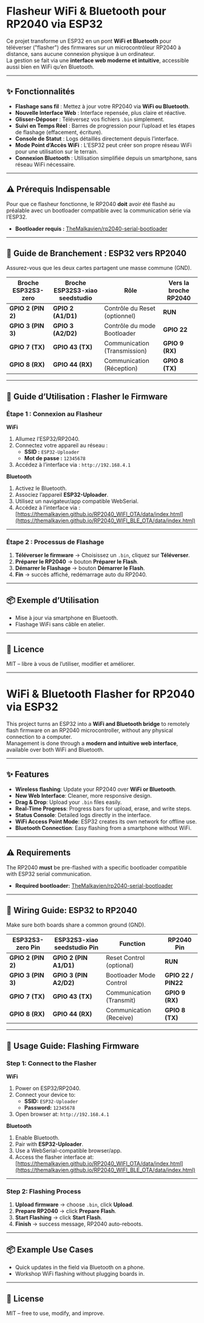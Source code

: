 # Flasheur WiFi & Bluetooth pour RP2040 via ESP32

Ce projet transforme un ESP32 en un pont **WiFi et Bluetooth** pour téléverser ("flasher") des firmwares sur un microcontrôleur RP2040 à distance, sans aucune connexion physique à un ordinateur.  
La gestion se fait via une **interface web moderne et intuitive**, accessible aussi bien en WiFi qu’en Bluetooth.

---

## ✨ Fonctionnalités

* **Flashage sans fil** : Mettez à jour votre RP2040 via **WiFi ou Bluetooth**.  
* **Nouvelle Interface Web** : Interface repensée, plus claire et réactive.  
* **Glisser-Déposer** : Téléversez vos fichiers `.bin` simplement.  
* **Suivi en Temps Réel** : Barres de progression pour l’upload et les étapes de flashage (effacement, écriture).  
* **Console de Statut** : Logs détaillés directement depuis l’interface.  
* **Mode Point d’Accès WiFi** : L’ESP32 peut créer son propre réseau WiFi pour une utilisation sur le terrain.  
* **Connexion Bluetooth** : Utilisation simplifiée depuis un smartphone, sans réseau WiFi nécessaire.  

---

## ⚠️ Prérequis Indispensable

Pour que ce flasheur fonctionne, le RP2040 **doit** avoir été flashé au préalable avec un bootloader compatible avec la communication série via l’ESP32.  

* **Bootloader requis :** [TheMalkavien/rp2040-serial-bootloader](https://github.com/TheMalkavien/rp2040-serial-bootloader)  

---

## 🔌 Guide de Branchement : ESP32 vers RP2040

Assurez-vous que les deux cartes partagent une masse commune (GND).

| Broche ESP32S3-zero | Broche ESP32S3-xiao seedstudio | Rôle                          | Vers la broche RP2040 |
|---------------------|--------------------------------|-------------------------------|------------------------|
| **GPIO 2 (PIN 2)**          | **GPIO 2 (A1/D1)**                     | Contrôle du Reset (optionnel) | **RUN**              |
| **GPIO 3 (PIN 3)**          | **GPIO 3 (A2/D2)**                     | Contrôle du mode Bootloader   | **GPIO 22**            |
| **GPIO 7 (TX)**     | **GPIO 43 (TX)**               | Communication (Transmission)  | **GPIO 9 (RX)**        |
| **GPIO 8 (RX)**     | **GPIO 44 (RX)**               | Communication (Réception)     | **GPIO 8 (TX)**        |

---

## 🚀 Guide d’Utilisation : Flasher le Firmware

### Étape 1 : Connexion au Flasheur

**WiFi**  
1. Allumez l’ESP32/RP2040.  
2. Connectez votre appareil au réseau :  
   * **SSID :** `ESP32-Uploader`  
   * **Mot de passe :** `12345678`  
3. Accédez à l’interface via : `http://192.168.4.1`  

**Bluetooth**  
1. Activez le Bluetooth.  
2. Associez l’appareil **ESP32-Uploader**.  
3. Utilisez un navigateur/app compatible WebSerial.  
4. Accédez à l’interface via : [https://themalkavien.github.io/RP2040_WIFI_OTA/data/index.html](https://themalkavien.github.io/RP2040_WIFI_BLE_OTA/data/index.html)

---

### Étape 2 : Processus de Flashage

1. **Téléverser le firmware** → Choisissez un `.bin`, cliquez sur **Téléverser**.  
2. **Préparer le RP2040** → bouton **Préparer le Flash**.  
3. **Démarrer le Flashage** → bouton **Démarrer le Flash**.  
4. **Fin** → succès affiché, redémarrage auto du RP2040.  

---

## 📦 Exemple d’Utilisation

- Mise à jour via smartphone en Bluetooth.  
- Flashage WiFi sans câble en atelier.  

---

## 📜 Licence

MIT – libre à vous de l’utiliser, modifier et améliorer.

---

# WiFi & Bluetooth Flasher for RP2040 via ESP32

This project turns an ESP32 into a **WiFi and Bluetooth bridge** to remotely flash firmware on an RP2040 microcontroller, without any physical connection to a computer.  
Management is done through a **modern and intuitive web interface**, available over both WiFi and Bluetooth.

---

## ✨ Features

* **Wireless flashing**: Update your RP2040 over **WiFi or Bluetooth**.  
* **New Web Interface**: Cleaner, more responsive design.  
* **Drag & Drop**: Upload your `.bin` files easily.  
* **Real-Time Progress**: Progress bars for upload, erase, and write steps.  
* **Status Console**: Detailed logs directly in the interface.  
* **WiFi Access Point Mode**: ESP32 creates its own network for offline use.  
* **Bluetooth Connection**: Easy flashing from a smartphone without WiFi.  

---

## ⚠️ Requirements

The RP2040 **must** be pre-flashed with a specific bootloader compatible with ESP32 serial communication.  

* **Required bootloader:** [TheMalkavien/rp2040-serial-bootloader](https://github.com/TheMalkavien/rp2040-serial-bootloader)  

---

## 🔌 Wiring Guide: ESP32 to RP2040

Make sure both boards share a common ground (GND).

| ESP32S3-zero Pin    | ESP32S3-xiao seedstudio Pin | Function                     | RP2040 Pin |
|---------------------|-----------------------------|------------------------------|------------|
| **GPIO 2 (PIN 2)**          | **GPIO 2 (PIN A1/D1)**                  | Reset Control (optional)     | **RUN**  |
| **GPIO 3 (PIN 3)**          | **GPIO 3 (PIN A2/D2)**                  | Bootloader Mode Control      | **GPIO 22 / PIN22**|
| **GPIO 7 (TX)**     | **GPIO 43 (TX)**            | Communication (Transmit)     | **GPIO 9 (RX)** |
| **GPIO 8 (RX)**     | **GPIO 44 (RX)**            | Communication (Receive)      | **GPIO 8 (TX)** |

---

## 🚀 Usage Guide: Flashing Firmware

### Step 1: Connect to the Flasher

**WiFi**  
1. Power on ESP32/RP2040.  
2. Connect your device to:  
   * **SSID:** `ESP32-Uploader`  
   * **Password:** `12345678`  
3. Open browser at: `http://192.168.4.1`  

**Bluetooth**  
1. Enable Bluetooth.  
2. Pair with **ESP32-Uploader**.  
3. Use a WebSerial-compatible browser/app.  
4. Access the flasher interface at: [https://themalkavien.github.io/RP2040_WIFI_OTA/data/index.html](https://themalkavien.github.io/RP2040_WIFI_BLE_OTA/data/index.html)

---

### Step 2: Flashing Process

1. **Upload firmware** → choose `.bin`, click **Upload**.  
2. **Prepare RP2040** → click **Prepare Flash**.  
3. **Start Flashing** → click **Start Flash**.  
4. **Finish** → success message, RP2040 auto-reboots.  

---

## 📦 Example Use Cases

- Quick updates in the field via Bluetooth on a phone.  
- Workshop WiFi flashing without plugging boards in.  

---

## 📜 License

MIT – free to use, modify, and improve.
